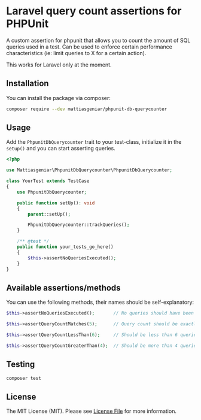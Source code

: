 # Laravel query count assertions for PHPUnit

A custom assertion for phpunit that allows you to count the amount of SQL queries used in a test. Can be used to enforce certain performance characteristics (ie: limit queries to X for a certain action).

This works for Laravel only at the moment.

## Installation

You can install the package via composer:

```bash
composer require --dev mattiasgeniar/phpunit-db-querycounter
```

## Usage

Add the `PhpunitDbQuerycounter` trait to your test-class, initialize it in the `setup()` and you can start asserting queries.

``` php
<?php

use Mattiasgeniar\PhpunitDbQuerycounter\PhpunitDbQuerycounter;

class YourTest extends TestCase
{
    use PhpunitDbQuerycounter;

    public function setUp(): void
    {
        parent::setUp();

        PhpunitDbQuerycounter::trackQueries();
    }

    /** @test */
    public function your_tests_go_here()
    {
        $this->assertNoQueriesExecuted();
    }
}
```

## Available assertions/methods

You can use the following methods, their names should be self-explanatory:

```php
$this->assertNoQueriesExecuted();       // No queries should have been run

$this->assertQueryCountMatches(5);      // Query count should be exactly 5

$this->assertQueryCountLessThan(6);     // Should be less than 6 queries

$this->assertQueryCountGreaterThan(4);  // Should be more than 4 queries
```

## Testing

``` bash
composer test
```

## License

The MIT License (MIT). Please see [License File](LICENSE.md) for more information.
